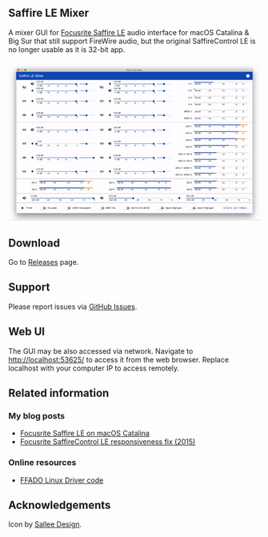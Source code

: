 ## Saffire LE Mixer

A mixer GUI for [Focusrite Saffire LE](http://web.archive.org/web/20071011003332/http://www.focusrite.com/product/saffire_le/) audio interface for macOS Catalina & Big Sur that still support FireWire audio, but the original SaffireControl LE is no longer usable as it is 32-bit app.

![Demo](.assets/demo.gif)

## Download

Go to [Releases](https://github.com/kfigiela/saffire-mixer-ui/releases) page.

## Support

Please report issues via [GitHub Issues](https://github.com/kfigiela/saffire-mixer-ui/issues).

## Web UI

The GUI may be also accessed via network. Navigate to [http://localhost:53625/](http://localhost:53625/) to access it from the web browser. Replace localhost with your computer IP to access remotely.

## Related information

### My blog posts

* [Focusrite Saffire LE on macOS Catalina](https://kfigiela.github.io/2019/10/19/focusrite-saffire-le-macos-catalina/)
* [Focusrite SaffireControl LE responsiveness fix (2015)](https://kfigiela.github.io/2015/10/11/focusrite-saffire-control-le-responsiveness-fix/)

### Online resources

* [FFADO Linux Driver code](https://github.com/adiknoth/ffado/tree/master/libffado/src/bebob/focusrite)

## Acknowledgements

Icon by [Sallee Design](http://www.iconarchive.com/show/music-icons-by-salleedesign/speaker-black-icon.html).
